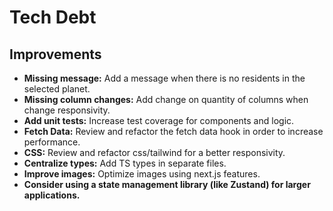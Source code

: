# Tech Debt

## Improvements

- **Missing message:** Add a message when there is no residents in the selected planet.
- **Missing column changes:** Add change on quantity of columns when change responsivity.
- **Add unit tests:** Increase test coverage for components and logic.
- **Fetch Data:** Review and refactor the fetch data hook in order to increase performance.
- **CSS:** Review and refactor css/tailwind for a better responsivity.
- **Centralize types:** Add TS types in separate files.
- **Improve images:** Optimize images using next.js features.
- **Consider using a state management library (like Zustand) for larger applications.**
